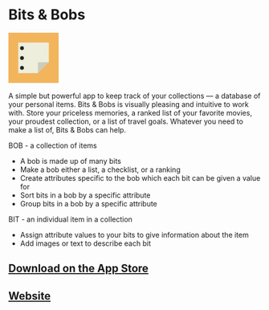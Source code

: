 # Bits & Bobs

<img src="https://github.com/joerup2004/bits-bobs/blob/gh-pages/BitsAndBobs.png" border="0" style="width:100px;height:100px">

A simple but powerful app to keep track of your collections — a database of your personal items. Bits & Bobs is visually pleasing and intuitive to work with. Store your priceless memories, a ranked list of your favorite movies, your proudest collection, or a list of travel goals. Whatever you need to make a list of, Bits & Bobs can help. 

BOB - a collection of items
* A bob is made up of many bits
* Make a bob either a list, a checklist, or a ranking
* Create attributes specific to the bob which each bit can be given a value for
* Sort bits in a bob by a specific attribute
* Group bits in a bob by a specific attribute

BIT - an individual item in a collection
* Assign attribute values to your bits to give information about the item
* Add images or text to describe each bit

## [Download on the App Store](https://apps.apple.com/us/app/bits-and-bobs/id1554786457)

## [Website](https://joerup2004.github.io/bits-bobs/index.html)
